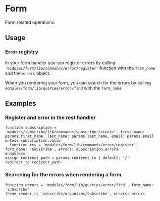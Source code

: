 # Form

Form related operations.

## Usage

### Error registry

In your form handler you can register errors by calling `'modules/form/lib/commands/error/register'` function with the `form_name` and the `errors` object.

When you rendering your form, you can search for the errors by calling `modules/form/lib/queries/error/find` with the `form_name`

## Examples

### Register and error in the rest handler

```
function subscription = 'modules/subscribe/lib/commands/subscriber/create', first_name: params.first_name, last_name: params.last_name, email: params.email
unless subscription.valid
  function res = 'modules/form/lib/commands/error/register', form_name: 'subscribe', errors: subscription.errors
endunless
assign redirect_path = params.redirect_to | default: '/'
redirect_to redirect_path
```

### Searching for the errors when rendering a form

```
function errors = 'modules/form/lib/queries/error/find', form_name: 'subscribe'
theme_render_rc 'subscribe/organisms/subscribe', errors: errors
```
